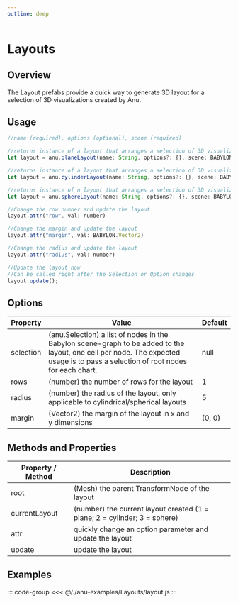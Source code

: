 ```yaml
---
outline: deep
---
```


<script setup>
  //import singleView from  "../../vue_components/singleView.vue"
  import { layout } from  "../../anu-examples/Layouts/layout.js"
</script>

# Layouts

## Overview 
The Layout prefabs provide a quick way to generate 3D layout for a selection of 3D visualizations created by Anu. 

## Usage 

```js
//name (required), options (optional), scene (required) 

//returns instance of a layout that arranges a selection of 3D visualizations on a 2D flat grid 
let layout = anu.planeLayout(name: String, options?: {}, scene: BABYLON.Scene);

//returns instance of a layout that arranges a selection of 3D visualizations on a 3D cylindrical grid 
let layout = anu.cylinderLayout(name: String, options?: {}, scene: BABYLON.Scene);

//returns instance of n layout that arranges a selection of 3D visualizations on a 3D spherical grid 
let layout = anu.sphereLayout(name: String, options?: {}, scene: BABYLON.Scene);

//Change the row number and update the layout
layout.attr("row", val: number)

//Change the margin and update the layout
layout.attr("margin", val: BABYLON.Vector2)

//Change the radius and update the layout
layout.attr("radius", val: number)

//Update the layout now
//Can be called right after the Selection or Option changes
layout.update();

```

## Options

| Property       |      Value      |  Default |
| ------------- | ------------- | ------------- |
|   selection  | (anu.Selection) a list of nodes in the Babylon scene-graph to be added to the layout, one cell per node. The expected usage is to pass a selection of root nodes for each chart. | null |
| rows    | (number)  the number of rows for the layout   |   1 |
| radius    |   (number) the radius of the layout, only applicable to cylindrical/spherical layouts | 5 |
| margin   |   (Vector2) the margin of the layout in x and y dimensions  | (0, 0) |

## Methods and Properties 

| Property / Method      |      Description     |  
| ------------- | ------------- | 
|   root  |  (Mesh) the parent TransformNode of the layout  |
|   currentLayout  |  (number) the current layout created (1 = plane; 2 = cylinder; 3 = sphere)  |
|   attr  |  quickly change an option parameter and update the layout |
|   update  | update the layout |

## Examples

<singleView :scene="layout" />

::: code-group
<<< @/./anu-examples/Layouts/layout.js 
:::